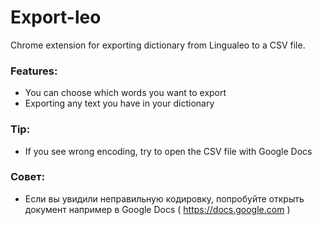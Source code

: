 # Export-leo
Chrome extension for exporting dictionary from Lingualeo to a CSV file.

### Features:
- You can choose which words you want to export
- Exporting any text you have in your dictionary

### Tip:
- If you see wrong encoding, try to open the CSV file with Google Docs

### Совет:
- Если вы увидили неправильную кодировку, попробуйте открыть документ например в Google Docs ( https://docs.google.com )

